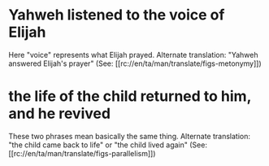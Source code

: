 # Yahweh listened to the voice of Elijah

Here "voice" represents what Elijah prayed. Alternate translation: "Yahweh answered Elijah's prayer" (See: [[rc://en/ta/man/translate/figs-metonymy]])

# the life of the child returned to him, and he revived

These two phrases mean basically the same thing. Alternate translation: "the child came back to life" or "the child lived again" (See: [[rc://en/ta/man/translate/figs-parallelism]])

